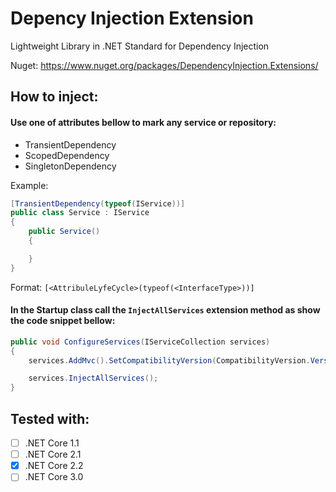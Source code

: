 # Depency Injection Extension
Lightweight Library in .NET Standard for Dependency Injection

Nuget: https://www.nuget.org/packages/DependencyInjection.Extensions/

## How to inject:

#### Use one of attributes bellow to mark any service or repository:
- TransientDependency
- ScopedDependency
- SingletonDependency

Example:
```csharp
[TransientDependency(typeof(IService))]
public class Service : IService
{
    public Service()
    {

    }
}

```

Format: ```[<AttribuleLyfeCycle>(typeof(<InterfaceType>))]```

#### In the Startup class call the ```InjectAllServices``` extension method as show the code snippet bellow:

```csharp
public void ConfigureServices(IServiceCollection services)
{
    services.AddMvc().SetCompatibilityVersion(CompatibilityVersion.Version_2_2);

    services.InjectAllServices();
}
```

## Tested with:

- [ ] .NET Core 1.1
- [ ] .NET Core 2.1
- [x] .NET Core 2.2
- [ ] .NET Core 3.0
